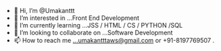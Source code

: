 - 👋 Hi, I’m @Umakanttt
- 👀 I’m interested in ...Front End Development 
- 🌱 I’m currently learning ...JSS / HTML / CS / PYTHON /SQL
- 💞️ I’m looking to collaborate on ...Software Development
- 📫 How to reach me ...umakantttaws@gmail.com or +91-8197769507 . 

<!---
Umakanttt/Umakanttt is a ✨ special ✨ repository because its `README.md` (this file) appears on your GitHub profile.
You can click the Preview link to take a look at your changes.
--->
